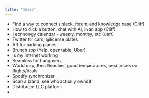 ```yaml
---
title: "Ideas"
---
```


- Find a way to connect a slack, forum, and knowledge base (Cliff)
- How to click a button, chat with AI, in an app (Cliff)
- Technology calendar - weekly, monthly, etc (Cliff)
- Twitter for cars, @license plates
- AR for parking places
- Brunch app (Yelp, open table, Uber)
- Is my internet working
- Seamless for hangovers
- World map, Best Beaches, good temperatures, best prices on flights/deals
- Spotify synchronizer
- Scan a brand, see who actually owns it
- Distributed LLC platform
- 
